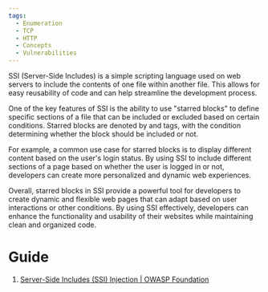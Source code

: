 ```yaml
---
tags:
  - Enumeration
  - TCP
  - HTTP
  - Concepts
  - Vulnerabilities
---
```


SSI (Server-Side Includes) is a simple scripting language used on web servers to include the contents of one file within another file. This allows for easy reusability of code and can help streamline the development process.

One of the key features of SSI is the ability to use "starred blocks" to define specific sections of a file that can be included or excluded based on certain conditions. Starred blocks are denoted by <!--#if expr="condition" --> and <!--#endif --> tags, with the condition determining whether the block should be included or not.

For example, a common use case for starred blocks is to display different content based on the user's login status. By using SSI to include different sections of a page based on whether the user is logged in or not, developers can create more personalized and dynamic web experiences.

Overall, starred blocks in SSI provide a powerful tool for developers to create dynamic and flexible web pages that can adapt based on user interactions or other conditions. By using SSI effectively, developers can enhance the functionality and usability of their websites while maintaining clean and organized code.
# Guide

1. [Server-Side Includes (SSI) Injection | OWASP Foundation](https://owasp.org/www-community/attacks/Server-Side_Includes_(SSI)_Injection)